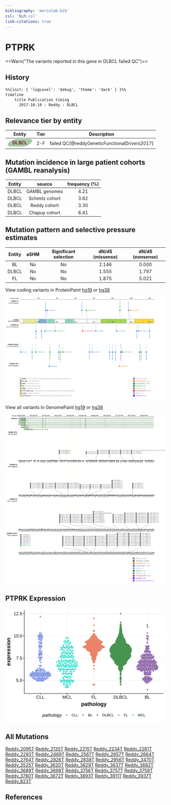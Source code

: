 ```yaml
---
bibliography: 'morinlab.bib'
csl: 'NLM.csl'
link-citations: true
---
```

# PTPRK

<<Warn("The variants reported in this gene in DLBCL failed QC")>>

## History
```mermaid
%%{init: { 'logLevel': 'debug', 'theme': 'dark' } }%%
timeline
    title Publication timing
      2017-10-10 : Reddy : DLBCL
```

## Relevance tier by entity

|Entity|Tier|Description                              |
|:------:|:----:|-----------------------------------------|
|![DLBCL](images/icons/DLBCL_tier2.png) |2-F   |failed QC[@reddyGeneticFunctionalDrivers2017]|

## Mutation incidence in large patient cohorts (GAMBL reanalysis)

|Entity|source        |frequency (%)|
|:------:|:--------------:|:-------------:|
|DLBCL |GAMBL genomes |4.21         |
|DLBCL |Schmitz cohort|3.62         |
|DLBCL |Reddy cohort  |3.30         |
|DLBCL |Chapuy cohort |6.41         |

## Mutation pattern and selective pressure estimates

|Entity|aSHM|Significant selection|dN/dS (missense)|dN/dS (nonsense)|
|:------:|:----:|:---------------------:|:----------------:|:----------------:|
|BL    |No  |No                   |2.146           |0.000           |
|DLBCL |No  |No                   |1.555           |1.797           |
|FL    |No  |No                   |1.875           |5.021           |




View coding variants in ProteinPaint [hg19](https://morinlab.github.io/LLMPP/GAMBL/PTPRK_protein.html)  or [hg38](https://morinlab.github.io/LLMPP/GAMBL/PTPRK_protein_hg38.html)

![](images/proteinpaint/PTPRK_NM_001135648.svg)

View all variants in GenomePaint [hg19](https://morinlab.github.io/LLMPP/GAMBL/PTPRK.html)  or [hg38](https://morinlab.github.io/LLMPP/GAMBL/PTPRK_hg38.html)

![](images/proteinpaint/PTPRK.svg)

## PTPRK Expression
![](images/gene_expression/PTPRK_by_pathology.svg)
<!-- ORIGIN: reddyGeneticFunctionalDrivers2017 -->
<!-- DLBCL: reddyGeneticFunctionalDrivers2017 -->

## All Mutations

[Reddy_2095T](https://www.bcgsc.ca/downloads/morinlab/GAMBL/Reddy/igv_reports/Reddy_2095T.html)
[Reddy_2135T](https://www.bcgsc.ca/downloads/morinlab/GAMBL/Reddy/igv_reports/Reddy_2135T.html)
[Reddy_2215T](https://www.bcgsc.ca/downloads/morinlab/GAMBL/Reddy/igv_reports/Reddy_2215T.html)
[Reddy_2234T](https://www.bcgsc.ca/downloads/morinlab/GAMBL/Reddy/igv_reports/Reddy_2234T.html)
[Reddy_2261T](https://www.bcgsc.ca/downloads/morinlab/GAMBL/Reddy/igv_reports/Reddy_2261T.html)
[Reddy_2293T](https://www.bcgsc.ca/downloads/morinlab/GAMBL/Reddy/igv_reports/Reddy_2293T.html)
[Reddy_2469T](https://www.bcgsc.ca/downloads/morinlab/GAMBL/Reddy/igv_reports/Reddy_2469T.html)
[Reddy_2567T](https://www.bcgsc.ca/downloads/morinlab/GAMBL/Reddy/igv_reports/Reddy_2567T.html)
[Reddy_2657T](https://www.bcgsc.ca/downloads/morinlab/GAMBL/Reddy/igv_reports/Reddy_2657T.html)
[Reddy_2664T](https://www.bcgsc.ca/downloads/morinlab/GAMBL/Reddy/igv_reports/Reddy_2664T.html)
[Reddy_2764T](https://www.bcgsc.ca/downloads/morinlab/GAMBL/Reddy/igv_reports/Reddy_2764T.html)
[Reddy_2826T](https://www.bcgsc.ca/downloads/morinlab/GAMBL/Reddy/igv_reports/Reddy_2826T.html)
[Reddy_2838T](https://www.bcgsc.ca/downloads/morinlab/GAMBL/Reddy/igv_reports/Reddy_2838T.html)
[Reddy_2956T](https://www.bcgsc.ca/downloads/morinlab/GAMBL/Reddy/igv_reports/Reddy_2956T.html)
[Reddy_3470T](https://www.bcgsc.ca/downloads/morinlab/GAMBL/Reddy/igv_reports/Reddy_3470T.html)
[Reddy_3525T](https://www.bcgsc.ca/downloads/morinlab/GAMBL/Reddy/igv_reports/Reddy_3525T.html)
[Reddy_3620T](https://www.bcgsc.ca/downloads/morinlab/GAMBL/Reddy/igv_reports/Reddy_3620T.html)
[Reddy_3629T](https://www.bcgsc.ca/downloads/morinlab/GAMBL/Reddy/igv_reports/Reddy_3629T.html)
[Reddy_3637T](https://www.bcgsc.ca/downloads/morinlab/GAMBL/Reddy/igv_reports/Reddy_3637T.html)
[Reddy_3682T](https://www.bcgsc.ca/downloads/morinlab/GAMBL/Reddy/igv_reports/Reddy_3682T.html)
[Reddy_3689T](https://www.bcgsc.ca/downloads/morinlab/GAMBL/Reddy/igv_reports/Reddy_3689T.html)
[Reddy_3698T](https://www.bcgsc.ca/downloads/morinlab/GAMBL/Reddy/igv_reports/Reddy_3698T.html)
[Reddy_3756T](https://www.bcgsc.ca/downloads/morinlab/GAMBL/Reddy/igv_reports/Reddy_3756T.html)
[Reddy_3757T](https://www.bcgsc.ca/downloads/morinlab/GAMBL/Reddy/igv_reports/Reddy_3757T.html)
[Reddy_3759T](https://www.bcgsc.ca/downloads/morinlab/GAMBL/Reddy/igv_reports/Reddy_3759T.html)
[Reddy_3780T](https://www.bcgsc.ca/downloads/morinlab/GAMBL/Reddy/igv_reports/Reddy_3780T.html)
[Reddy_3872T](https://www.bcgsc.ca/downloads/morinlab/GAMBL/Reddy/igv_reports/Reddy_3872T.html)
[Reddy_3893T](https://www.bcgsc.ca/downloads/morinlab/GAMBL/Reddy/igv_reports/Reddy_3893T.html)
[Reddy_3911T](https://www.bcgsc.ca/downloads/morinlab/GAMBL/Reddy/igv_reports/Reddy_3911T.html)
[Reddy_3937T](https://www.bcgsc.ca/downloads/morinlab/GAMBL/Reddy/igv_reports/Reddy_3937T.html)
[Reddy_823T](https://www.bcgsc.ca/downloads/morinlab/GAMBL/Reddy/igv_reports/Reddy_823T.html)

## References
 
